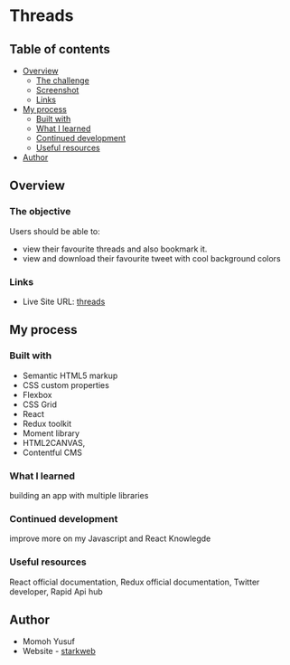 #  Threads

## Table of contents

- [Overview](#overview)
  - [The challenge](#the-challenge)
  - [Screenshot](#screenshot)
  - [Links](#links)
- [My process](#my-process)
  - [Built with](#built-with)
  - [What I learned](#what-i-learned)
  - [Continued development](#continued-development)
  - [Useful resources](#useful-resources)
- [Author](#author)



## Overview

### The objective

Users should be able to:

- view their favourite threads and also bookmark it.
- view and download their favourite tweet with cool background colors
### Links
- Live Site URL: [threads](https://threadss.netlify.app)

## My process

### Built with

- Semantic HTML5 markup
- CSS custom properties
- Flexbox
- CSS Grid
- React
- Redux toolkit
- Moment library
- HTML2CANVAS,
- Contentful CMS




### What I learned
building an app with multiple libraries 

### Continued development
improve more on my Javascript and React Knowlegde



### Useful resources
React official documentation,
Redux official documentation,
Twitter developer,
Rapid Api hub

## Author
- Momoh Yusuf
- Website - [starkweb](https://www.starkwebb.netlify.app)
